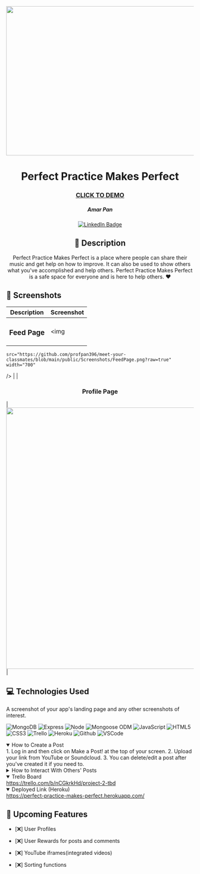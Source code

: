 <div id="header" align="center">

  <img src="https://i.imgur.com/SWnJt3V.jpg" width="800" height="400">

<div id="description" align="center">

  # Perfect Practice Makes Perfect

  ### [CLICK TO DEMO](https://perfect-practice-makes-perfect.herokuapp.com/)

  ##### Amar Pan

  [![LinkedIn Badge](https://img.shields.io/badge/-@profpan396-blue?style=flat&logo=Linkedin&logoColor=black)](https://www.linkedin.com/in/profpan396/)

  ## :pencil: Description

 Perfect Practice Makes Perfect is a place where people can share their music and get help on how to improve. It can also be used to show others what you've accomplished and help others. Perfect Practice Makes Perfect is a safe space for everyone and is here to help others. :heart:

  </div>

</div>

  ## :camera_flash: Screenshots 

  |   Description | Screenshot | 
  |:-------------:| -----------|
  | <h3>Feed Page</h3> | <img
    src="https://github.com/profpan396/meet-your-classmates/blob/main/public/Screenshots/FeedPage.png?raw=true"
    width="700"
  /> |
  | <h3 align="center">Profile Page</h3> | <img
  src="https://github.com/profpan396/meet-your-classmates/raw/main/public/Screenshots/ProfilePage.png"
  width="700"
  /> |

   ## :computer: Technologies Used
  A screenshot of your app's landing page and any other screenshots of interest.

  ![MongoDB](https://img.shields.io/badge/-MongoDB-05122A?style=flat&logo=mongodb)
  ![Express](https://img.shields.io/badge/-Express-05122A?style=flat&logo=express)
  ![Node](https://img.shields.io/badge/-Node.js-05122A?style=flat&logo=node.js)
  ![Mongoose ODM](https://img.shields.io/badge/-Mongoose_ODM-05122A?style=flat&logo=mongodb)
  ![JavaScript](https://img.shields.io/badge/-JavaScript-05122A?style=flat&logo=javascript)
  ![HTML5](https://img.shields.io/badge/-HTML5-05122A?style=flat&logo=html5)
  ![CSS3](https://img.shields.io/badge/-CSS-05122A?style=flat&logo=css3)
  ![Trello](https://img.shields.io/badge/-Trello-05122A?style=flat&logo=trello)
  ![Heroku](https://img.shields.io/badge/-Heroku-05122A?style=flat&logo=heroku)
  ![Github](https://img.shields.io/badge/-GitHub-05122A?style=flat&logo=github)
  ![VSCode](https://img.shields.io/badge/-VS_Code-05122A?style=flat&logo=visualstudio)

  <details open>
  <summary> How to Create a Post </summary>
    1. Log in and then click on Make a Post! at the top of your screen.
    2. Upload your link from YouTube or Soundcloud.
    3. You can delete/edit a post after you've created it if you need to. 
</details>

<details>
  <summary> How to Interact With Others' Posts </summary>
    1. After you've logged in you can go to the comments on any post and add a comment.
    2. Read through the comments or find any video you like to give your own advice.
</details>

<details open>
  <summary> Trello Board </summary>
  <a href="https://trello.com/b/nCGkrkHd/project-2-tbd"
    > https://trello.com/b/nCGkrkHd/project-2-tbd </a
  >
</details>

<details open>
  <summary> Deployed Link (Heroku) </summary>
  <a href="https://perfect-practice-makes-perfect.herokuapp.com/"
    > https://perfect-practice-makes-perfect.herokuapp.com/ </a
  >
</details>

## :satellite: Upcoming Features

- [:x:] User Profiles

- [:x:] User Rewards for posts and comments

- [:x:] YouTube iframes(integrated videos)

- [:x:] Sorting functions